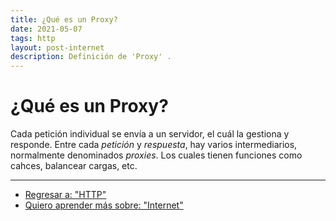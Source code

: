 ```yaml
---
title: ¿Qué es un Proxy?
date: 2021-05-07
tags: http
layout: post-internet
description: Definición de 'Proxy' .
---
```


# ¿Qué es un Proxy?
Cada petición individual se envía a un servidor, el cuál la gestiona y responde. Entre cada _petición_ y _respuesta_, hay varios intermediarios, normalmente denominados *proxies*. Los cuales tienen funciones como cahces, balancear cargas, etc.

***

- [Regresar a: "HTTP"](que-es-http)
- [Quiero aprender más sobre: "Internet"](../00/internet)
